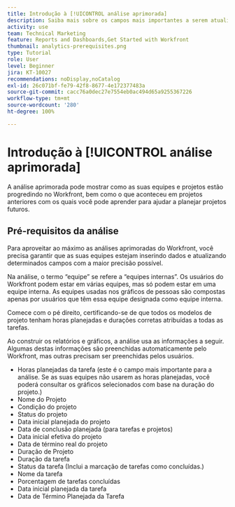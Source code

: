 ```yaml
---
title: Introdução à [!UICONTROL análise aprimorada]
description: Saiba mais sobre os campos mais importantes a serem atualizados no Workfront para permitir que a análise aprimorada mostre como as suas equipes e projetos estão progredindo no Workfront.
activity: use
team: Technical Marketing
feature: Reports and Dashboards,Get Started with Workfront
thumbnail: analytics-prerequisites.png
type: Tutorial
role: User
level: Beginner
jira: KT-10027
recommendations: noDisplay,noCatalog
exl-id: 26c071bf-fe79-42f8-8677-4e172377483a
source-git-commit: cacc76a0dec27e7554eb0ac494d65a9255367226
workflow-type: tm+mt
source-wordcount: '280'
ht-degree: 100%

---
```


# Introdução à [!UICONTROL análise aprimorada]

A análise aprimorada pode mostrar como as suas equipes e projetos estão progredindo no Workfront, bem como o que aconteceu em projetos anteriores com os quais você pode aprender para ajudar a planejar projetos futuros.

## Pré-requisitos da análise

Para aproveitar ao máximo as análises aprimoradas do Workfront, você precisa garantir que as suas equipes estejam inserindo dados e atualizando determinados campos com a maior precisão possível.

Na análise, o termo “equipe” se refere a “equipes internas”. Os usuários do Workfront podem estar em várias equipes, mas só podem estar em uma equipe interna. As equipes usadas nos gráficos de pessoas são compostas apenas por usuários que têm essa equipe designada como equipe interna.

Comece com o pé direito, certificando-se de que todos os modelos de projeto tenham horas planejadas e durações corretas atribuídas a todas as tarefas.

Ao construir os relatórios e gráficos, a análise usa as informações a seguir. Algumas destas informações são preenchidas automaticamente pelo Workfront, mas outras precisam ser preenchidas pelos usuários.

* Horas planejadas da tarefa (este é o campo mais importante para a análise. Se as suas equipes não usarem as horas planejadas, você poderá consultar os gráficos selecionados com base na duração do projeto.)
* Nome do Projeto
* Condição do projeto
* Status do projeto
* Data inicial planejada do projeto
* Data de conclusão planejada (para tarefas e projetos)
* Data inicial efetiva do projeto
* Data de término real do projeto
* Duração de Projeto
* Duração da tarefa
* Status da tarefa (Inclui a marcação de tarefas como concluídas.)
* Nome da tarefa
* Porcentagem de tarefas concluídas
* Data inicial planejada da tarefa
* Data de Término Planejada da Tarefa
